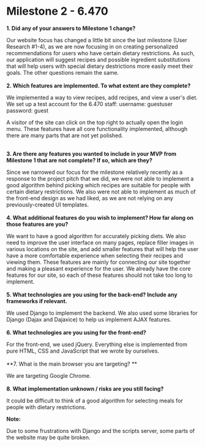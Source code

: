 # Milestone 2 - 6.470 #

**1. Did any of your answers to Milestone 1 change?** 

Our website focus has changed a little bit since the last milestone (User Research #1-4), as we are now focusing in on creating personalized recommendations for users who have certain dietary restrictions. As such, our application will suggest recipes and possible ingredient substitutions that will help users with special dietary destrictions more easily meet their goals. The other questions remain the same.
<br/><br/>
**2. Which features are implemented. To what extent are they complete?**

We implemented a way to view recipes, add recipes, and view a user's diet. We set up a test account for the 6.470 staff:
username: guestuser
password: guest

A visitor of the site can click on the top right to actually open the login menu. These features have all core functionality implemented, although there are many parts that are not yet polished.
<br/><br/>

**3. Are there any features you wanted to include in your MVP from Milestone 1 that are not complete? If so, which are they?**

Since we narrowed our focus for the milestone relatively recently as a response to the project pitch that we did, we were not able to implement a good algorithm behind picking which recipes are suitable for people with certain dietary restrictions. We also were not able to implement as much of the front-end design as we had liked, as we are not relying on any previously-created UI templates.
<br/><br/>
**4. What additional features do you wish to implement? How far along on those features are you?**

We want to have a good algorithm for accurately picking diets. We also need to improve the user interface on many pages, replace filler images in various locations on the site, and add smaller features that will help the user have a more comfortable experience when selecting their recipes and viewing them. These features are mainly for connecting our site together and making a pleasant experience for the user. We already have the core features for our site, so each of these features should not take too long to implement.
<br/><br/>
**5. What technologies are you using for the back-end? Include any frameworks if relevant.**

We used Django to implement the backend. We also used some libraries for Django (Dajax and Dajaxice) to help us implement AJAX features.
<br/><br/>
**6. What technologies are you using for the front-end?**

For the front-end, we used jQuery. Everything else is implemented from pure HTML, CSS and JavaScript that we wrote by ourselves.
<br/><br/>
**7. What is the main browser you are targeting? **

We are targeting Google Chrome.
<br/><br/>
**8. What implementation unknown / risks are you still facing?**

It could be difficult to think of a good algorithm for selecting meals for people with dietary restrictions.

**Note:**

Due to some frustrations with Django and the scripts server, some parts of the website may be quite broken.
